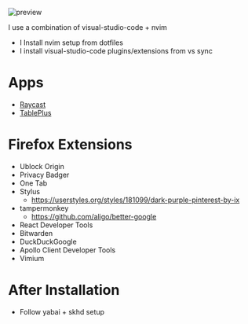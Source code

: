 ![preview](./preview.png)

I use a combination of visual-studio-code + nvim
- I Install nvim setup from dotfiles
- I install visual-studio-code plugins/extensions from vs sync

# Apps

- [Raycast](https://www.raycast.com)
- [TablePlus]()

# Firefox Extensions

- Ublock Origin
- Privacy Badger
- One Tab
- Stylus
  - https://userstyles.org/styles/181099/dark-purple-pinterest-by-ix
- tampermonkey
  - https://github.com/aligo/better-google
- React Developer Tools
- Bitwarden
- DuckDuckGoogle
- Apollo Client Developer Tools
- Vimium

# After Installation
- Follow yabai + skhd setup

